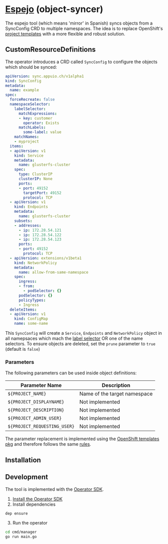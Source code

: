 # [Espejo](https://es.wikipedia.org/wiki/Espejo) (object-syncer)

The espejo tool (which means 'mirror' in Spanish) syncs objects from a SyncConfig CRD to multiple namespaces. The idea is to replace OpenShift's [project templates](https://docs.openshift.com/container-platform/3.9/admin_guide/managing_projects.html#modifying-the-template-for-new-projects) with a more flexible and robust solution.

## CustomResourceDefinitions
The operator introduces a CRD called `SyncConfig` to configure the objects which should be synced:
```yaml
apiVersion: sync.appuio.ch/v1alpha1
kind: SyncConfig
metadata:
  name: example
spec:
  forceRecreate: false
  namespaceSelector:
    labelSelector:
      matchExpressions:
      - key: customer
        operator: Exists
      matchLabels:
        some-label: value
    matchNames:
    - myproject
  items:
  - apiVersion: v1
    kind: Service
    metadata:
      name: glusterfs-cluster
    spec:
      type: ClusterIP
      clusterIP: None
      ports:
      - port: 49152
        targetPort: 49152
        protocol: TCP
  - apiVersion: v1
    kind: Endpoints
    metadata:
      name: glusterfs-cluster
    subsets:
    - addresses:
      - ip: 172.28.54.121
      - ip: 172.28.54.122
      - ip: 172.28.54.123
      ports:
      - port: 49152
        protocol: TCP
  - apiVersion: extensions/v1beta1
    kind: NetworkPolicy
    metadata:
      name: allow-from-same-namespace
    spec:
      ingress:
      - from:
        - podSelector: {}
      podSelector: {}
      policyTypes:
      - Ingress
  deleteItems:
  - apiVersion: v1
    kind: ConfigMap
    name: some-name
```
This `SyncConfig` will create a `Service`, `Endpoints` and `NetworkPolicy` object in all namepsaces which mach the [label selector](https://v1-9.docs.kubernetes.io/docs/reference/generated/kubernetes-api/v1.9/#labelselector-v1-meta) OR one of the name selectors.
To ensure objects are deleted, set the `prune` parameter to `true` (default is `false`)

### Parameters
The following parameters can be used inside object definitions:

| Parameter Name               | Description                  |
|------------------------------|------------------------------|
| `${PROJECT_NAME}`            | Name of the target namespace |
| `${PROJECT_DISPLAYNAME}`     | Not implemented              |
| `${PROJECT_DESCRIPTION}`     | Not implemented              |
| `${PROJECT_ADMIN_USER}`      | Not implemented              |
| `${PROJECT_REQUESTING_USER}` | Not implemented              |

The parameter replacement is implemented using the [OpenShift templates pkg](https://github.com/openshift/origin/tree/master/pkg/template/templateprocessing) and therefore follows the same [rules](https://docs.openshift.com/container-platform/3.9/dev_guide/templates.html#writing-parameters).

## Installation


## Development
The tool is implemented with the [Operator SDK](https://github.com/operator-framework/operator-sdk).

1. [Install the Operator SDK](https://github.com/operator-framework/operator-sdk/blob/master/doc/user-guide.md#install-the-operator-sdk-cli)
2. Install dependencies
```bash
dep ensure
```
3. Run the operator
```bash
cd cmd/manager
go run main.go
```
